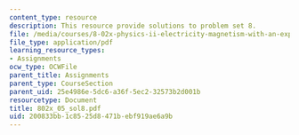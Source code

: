 ```yaml
---
content_type: resource
description: This resource provide solutions to problem set 8.
file: /media/courses/8-02x-physics-ii-electricity-magnetism-with-an-experimental-focus-spring-2005/200833bb1c8525d8471bebf919ae6a9b_802x_05_sol8.pdf
file_type: application/pdf
learning_resource_types:
- Assignments
ocw_type: OCWFile
parent_title: Assignments
parent_type: CourseSection
parent_uid: 25e4986e-5dc6-a36f-5ec2-32573b2d001b
resourcetype: Document
title: 802x_05_sol8.pdf
uid: 200833bb-1c85-25d8-471b-ebf919ae6a9b
---
```

